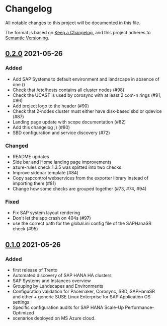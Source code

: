 # Changelog

All notable changes to this project will be documented in this file.

The format is based on [Keep a Changelog](https://keepachangelog.com/en/1.0.0/),
and this project adheres to [Semantic Versioning](https://semver.org/spec/v2.0.0.html).

## [0.2.0](https://github.com/trento-project/trento/releases/tag/0.1.0) 2021-05-26

### Added
  - Add SAP Systems to default environment and landscape in absence of one ()
  - Check that /etc/hosts contains all cluster nodes (#98)
  - Check the UCAST is used by corosync with at least 2 com-n rings (#91, #96)
  - Add project logo to the header (#90)
  - Check that 2-nodes cluster must either have disk-based sbd or qdevice (#87)
  - Landing page update with scope documentation (#82)
  - Add this changelog ;) (#80)
  - SBD configuration and service discovery (#72)
### Changed
  - README updates
  - Side bar and Home landing page improvements
  - azure-rules check 1.3.5 was splitted into two checks
  - Improve sidebar template (#84)
  - Copy sapcontrol webservices from the exporter library instead of importing them (#81)
  - Change how some checks are grouped together (#73, #74, #94)
### Fixed
  - Fix SAP system layout rendering
  - Don't let the app crash on 404s (#97)
  - use the correct path for the global.ini config file of the SAPHanaSR check (#95)

## [0.1.0](https://github.com/trento-project/trento/releases/tag/0.1.0) 2021-05-26

### Added
  - first release of Trento
  - Automated discovery of SAP HANA HA clusters
  - SAP Systems and Instances overview
  - Grouping by Landscapes and Environments
  - Configuration validation for Pacemaker, Corosync, SBD, SAPHanaSR and other + generic SUSE Linux Enterprise for SAP Application OS settings
  - Specific configuration audits for SAP HANA Scale-Up Performance-Optimized
  - scenarios deployed on MS Azure cloud.
